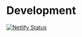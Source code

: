 # Development

[![Netlify Status](https://api.netlify.com/api/v1/badges/dee4e178-850d-4b3a-97a4-ad89e07ff9b2/deploy-status)](https://app.netlify.com/sites/yessica-duque/deploys)
